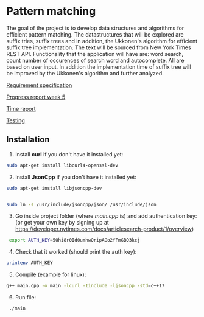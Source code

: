 
# Pattern matching 

The goal of the project is to develop data structures and algorithms for efficient pattern matching. The datastructures that will be explored are suffix tries, suffix trees and in addition, the Ukkonen's algorithm for efficient suffix tree implementation. The text will be sourced from New York Times REST API. Functionality that the application will have are: word search, count number of occurences of search word and autocomplete. All are based on user input. In addition the implementation time of suffix tree will be improved by the Ukkonen's algorithm and further analyzed.



[Requirement specification](https://github.com/r-elsa/treecomparison/blob/master/documentation/requirements.md)

[Progress report week 5](https://github.com/r-elsa/treecomparison/blob/master/documentation/progress_reports/week5.md)

[Time report](https://github.com/r-elsa/pattern-matching/blob/master/documentation/progress_reports/time_report.md)

[Testing](https://github.com/r-elsa/pattern-matching/blob/master/documentation/testing.md)



## Installation

1. Install **curl** if you don't have it installed yet:

```bash
sudo apt-get install libcurl4-openssl-dev
```


2. Install **JsonCpp** if you don't have it installed yet:

```bash
sudo apt-get install libjsoncpp-dev

```
```bash

sudo ln -s /usr/include/jsoncpp/json/ /usr/include/json
```


3. Go inside project folder (where *main.cpp* is) and add authentication key:
(or get your own key by signing up at https://developer.nytimes.com/docs/articlesearch-product/1/overview)

```bash
 export AUTH_KEY=5Qhi8r0Id0umhwQripAGo2YFmGBQ3kcj

```


4. Check that it worked (should print the auth key):

```bash
printenv AUTH_KEY

```


5. Compile (example for linux):

```bash
g++ main.cpp -o main -lcurl -Iinclude -ljsoncpp -std=c++17
```


6. Run file:

```bash
 ./main
```


